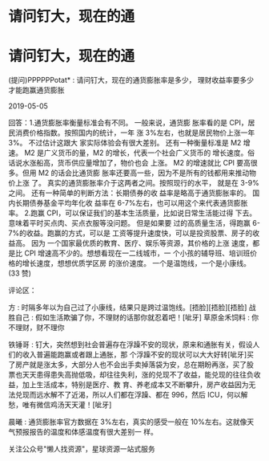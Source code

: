 # 请问钉大，现在的通

# 请问钉大，现在的通

(提问)PPPPPPotat* : 请问钉大，现在的通货膨胀率是多少， 理财收益率要多少才能跑赢通货膨胀

2019-05-05

回答：1.通货膨胀率衡量标准会有不同。 一般来说，通货膨 胀率看的是 CPI，居民消费价格指数。按照国内的统计，一年 涨 3%左右，也就是居民物价上涨一年 3%。 不过估计这跟大 家实际体验会有很大差别。 还有一种衡量标准是 M2 增速。 M2 是广义货币的量，M2 的增长，代表一个社会广义货币的 增长速度。俗话说水涨船高，货币供应量增加了，物价也会 上涨。 M2 的增速就比 CPI 要高很多。但用 M2 的话会比通货膨 胀率还要高一些，因为不是所有的钱都用来推动物价上涨 了。 真实的通货膨胀率介于这两者之间。按照现行的水平， 就是在 3-9%之间。 还有一种简单的判断方法：长期债券的收 益率是略高于通货膨胀率的。 国内长期债券基金平均年化收 益率在 6-7%左右，也可以用这个来代表通货膨胀率。 2.跑赢 CPI，可以保证我们的基本生活质量，比如说日常生活能过得 下去。 意味着平时买点肉、买点衣服等没问题。 但是如果要 过的高质量生活，得跑赢 6-7%的收益。跑赢的方式，可以是 工资等提升速度快，可以是投资股票、房子的收益高。 因为 一个国家最优质的教育、医疗、娱乐等资源，其价格的上涨 速度，都是比 CPI 增速高不少的。想想看现在一二线城市，一 个小孩的辅导班、培训班价格的增长速度，想想优质学区房 的涨价速度。 一个是温饱线，一个是小康线。(33 赞)

评论区：

方 : 时隔多年以为自己过了小康线，结果只是跨过温饱线。[捂脸][捂脸][捂脸] 战胜自己 : 假如生活欺骗了你，不理财的话那你就忍着吧！[呲牙] 草原金禾饲料 : 你不理财，财不理你

铁锤哥 : 钉大，突然想到社会普遍存在浮躁不安的现状，原来和通胀有关，假设人们的收入普遍能跑赢或者跟上通胀，那 个浮躁不安的现状可以大大好转[呲牙]买了房产就是涨太多，大部分人也不会出手卖掉落袋为安，总在期盼再涨，买了股 票也天天患得患失高抛低吸，却往往失利，涨的兑现不了收益，能兑现的往往负收益，加上生活成本，特别是医疗、教 育、养老成本又不断攀升，房产收益因为无法兑现而远水解不了近渴，所以人们都在浮躁、都在 996，然后 ICU，何以解 愁，唯有微信鸡汤天天灌！[呲牙]

晨曦 : 通货膨胀率官方数据在 3%左右，真实的感受一般在 10%左右。这就像天气预报报告的温度和体感温度有很大差别一 样。

关注公众号"懒人找资源"，星球资源一站式服务